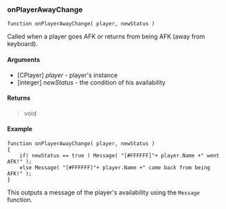### onPlayerAwayChange
```Squirrel
function onPlayerAwayChange( player, newStatus )
```

Called when a player goes AFK or returns from being AFK (away from keyboard).

#### Arguments

- [CPlayer] *player* - player's instance
- [integer] *newStatus* - the condition of his availability

#### Returns
> void

#### Example
```Squirrel
function onPlayerAwayChange( player, newStatus )
{
    if( newStatus == true ) Message( "[#FFFFFF]"+ player.Name +" went AFK!" );
    else Message( "[#FFFFFF]"+ player.Name +" came back from being AFK!" );
}
```

This outputs a message of the player's availability using the `Message` function.
